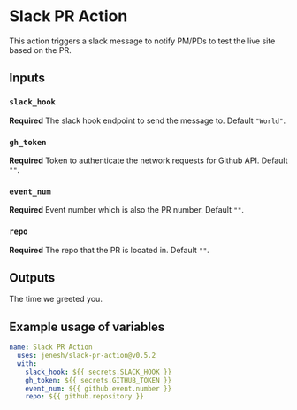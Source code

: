 # Slack PR Action

This action triggers a slack message to notify PM/PDs to test the live site based on the PR. 

## Inputs

### `slack_hook`

**Required** The slack hook endpoint to send the message to. Default `"World"`.


### `gh_token`

**Required** Token to authenticate the network requests for Github API. Default `""`.


### `event_num`

**Required** Event number which is also the PR number. Default `""`.


### `repo`

**Required** The repo that the PR is located in. Default `""`.

## Outputs


The time we greeted you.

## Example usage of variables

```yaml
name: Slack PR Action
  uses: jenesh/slack-pr-action@v0.5.2
  with:
    slack_hook: ${{ secrets.SLACK_HOOK }}
    gh_token: ${{ secrets.GITHUB_TOKEN }}
    event_num: ${{ github.event.number }}
    repo: ${{ github.repository }}
```






